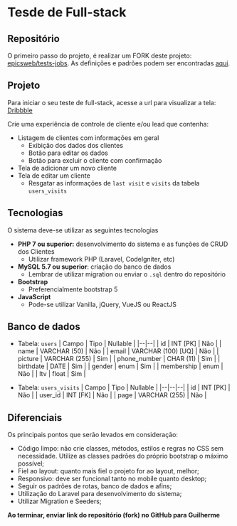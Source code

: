 # Tesde de Full-stack

## Repositório

O primeiro passo do projeto, é realizar um FORK deste projeto: [epicsweb/tests-jobs](https://github.com/epicsweb/tests-jobs). As definições e padrões podem ser encontradas [aqui](https://github.com/epicsweb/tests-jobs/blob/master/README.md).


## Projeto

Para iniciar o seu teste de full-stack, acesse a url para visualizar a tela: [Dribbble](https://dribbble.com/shots/10428504/attachments/2269679?mode=media)

Crie uma experiência de controle de cliente e/ou lead que contenha:
- Listagem de clientes com informações em geral
	- Exibição dos dados dos clientes
	- Botão para editar os dados
	- Botão para excluir o cliente com confirmação
- Tela de adicionar um novo cliente
- Tela de editar um cliente
	- Resgatar as informações de `last visit` e `visits` da tabela `users_visits`

## Tecnologias

O sistema deve-se utilizar as seguintes tecnologias

-  **PHP 7 ou superior:** desenvolvimento do sistema e as funções de CRUD dos Clientes
	- Utilizar framework PHP (Laravel, CodeIgniter, etc)
- **MySQL 5.7 ou superior**: criação do banco de dados
	- Lembrar de utilizar migration ou enviar o `.sql` dentro do repositório
- **Bootstrap**
	- Preferencialmente bootstrap 5
- **JavaScript**
	- Pode-se utilizar Vanilla, jQuery, VueJS ou ReactJS

## Banco de dados

- Tabela: `users`
| Campo | Tipo | Nullable |
|--|--|
| id | INT [PK] | Não |
| name | VARCHAR (50) | Não |
| email | VARCHAR (100) [UQ] | Não |
| picture | VARCHAR (255) | Sim |
| phone_number | CHAR (11) | Sim |
| birthdate | DATE | Sim |
| gender | enum | Sim |
| membership | enum | Não |
| ltv | float | Sim |

- Tabela: `users_visits`
| Campo | Tipo | Nullable |
|--|--|--|
| id | INT [PK] | Não |
| user_id | INT [FK] | Não |
| page | VARCHAR (255) | Não |

## Diferenciais

Os principais pontos que serão levados em consideração:

- Código limpo: não crie classes, métodos, estilos e regras no CSS sem necessidade. Utilize as classes padrões do próprio bootstrap o máximo possível;
- Fiel ao layout: quanto mais fiel o projeto for ao layout, melhor;
- Responsivo: deve ser funcional tanto no mobile quanto desktop;
- Seguir os padrões de rotas, banco de dados e afins;
- Utilização do Laravel para desenvolvimento do sistema;
- Utilizar Migration e Seeders;

**Ao terminar, enviar link do repositório (fork) no GitHub para Guilherme**
